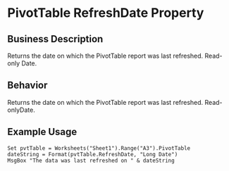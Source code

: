 # PivotTable RefreshDate Property

## Business Description
Returns the date on which the PivotTable report was last refreshed. Read-only Date.

## Behavior
Returns the date on which the PivotTable report was last refreshed. Read-onlyDate.

## Example Usage
```vba
Set pvtTable = Worksheets("Sheet1").Range("A3").PivotTable 
dateString = Format(pvtTable.RefreshDate, "Long Date") 
MsgBox "The data was last refreshed on " & dateString
```